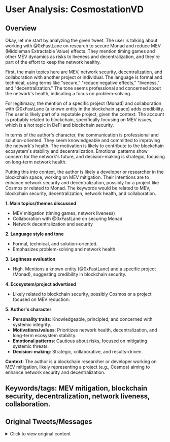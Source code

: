 # User Analysis: CosmostationVD

## Overview

<think>
Okay, let me start by analyzing the given tweet. The user is talking about working with @0xFastLane on research to secure Monad and reduce MEV (Middleman Extractable Value) effects. They mention timing games and other MEV dynamics as risks to liveness and decentralization, and they're part of the effort to keep the network healthy.

First, the main topics here are MEV, network security, decentralization, and collaboration with another project or individual. The language is formal and technical, using terms like "secure," "reduce negative effects," "liveness," and "decentralization." The tone seems professional and concerned about the network's health, indicating a focus on problem-solving.

For legitimacy, the mention of a specific project (Monad) and collaboration with @0xFastLane (a known entity in the blockchain space) adds credibility. The user is likely part of a reputable project, given the context. The account is probably related to blockchain, specifically focusing on MEV issues, which is a hot topic in DeFi and blockchain security.

In terms of the author's character, the communication is professional and solution-oriented. They seem knowledgeable and committed to improving the network's health. The motivation is likely to contribute to the blockchain ecosystem's stability and decentralization. Emotional patterns show concern for the network's future, and decision-making is strategic, focusing on long-term network health.

Putting this into context, the author is likely a developer or researcher in the blockchain space, working on MEV mitigation. Their intentions are to enhance network security and decentralization, possibly for a project like Cosmos or related to Monad. The keywords would be related to MEV, blockchain security, decentralization, network health, and collaboration.
</think>

**1. Main topics/themes discussed**  
- MEV mitigation (timing games, network liveness)  
- Collaboration with @0xFastLane on securing Monad  
- Network decentralization and security  

**2. Language style and tone**  
- Formal, technical, and solution-oriented.  
- Emphasizes problem-solving and network health.  

**3. Legitness evaluation**  
- High. Mentions a known entity (@0xFastLane) and a specific project (Monad), suggesting credibility in blockchain security.  

**4. Ecosystem/project advertised**  
- Likely related to blockchain security, possibly Cosmos or a project focused on MEV reduction.  

**5. Author's character**  
- **Personality traits**: Knowledgeable, principled, and concerned with systemic integrity.  
- **Motivations/values**: Prioritizes network health, decentralization, and long-term ecosystem stability.  
- **Emotional patterns**: Cautious about risks, focused on mitigating systemic threats.  
- **Decision-making**: Strategic, collaborative, and results-driven.  

**Context**: The author is a blockchain researcher or developer working on MEV mitigation, likely representing a project (e.g., Cosmos) aiming to enhance network security and decentralization.  

**Keywords/tags**: MEV mitigation, blockchain security, decentralization, network liveness, collaboration.
---
## Original Tweets/Messages

<details>
<summary>Click to view original content</summary>

| Type | Content |
|------|---------|
| messages | Happy to be working with @0xFastLane on research to secure Monad and reduce the negative effects of MEV.

Timing games and other MEV dynamics pose real risks to liveness and decentralization—glad to be part of the effort to keep the network healthy. |

</details>
